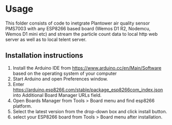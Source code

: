 # Usage 

This folder consists of code to inetgrate Plantower air quality sensor PMS7003 with any ESP8266 based board (Wemos D1 R2, Nodemcu, Wemos D1 mini etc) and stream the particle count data to local http web server as well as to local telent server.


## Installation instructions

1. Install the Arduino IDE from https://www.arduino.cc/en/Main/Software based on the operating system of your computer
2. Start Arduino and open Preferences window.
3. Enter https://arduino.esp8266.com/stable/package_esp8266com_index.json into Additional Board Manager URLs field.
4. Open Boards Manager from Tools > Board menu and find esp8266 platform.
5. Select the latest version from the drop-down box and click install button.
7. select your ESP8266 board from Tools > Board menu after installation.

